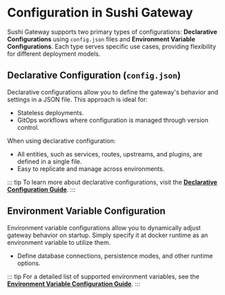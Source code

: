 # Configuration in Sushi Gateway

Sushi Gateway supports two primary types of configurations: **Declarative Configurations** using `config.json` files and **Environment Variable Configurations**. Each type serves specific use cases, providing flexibility for different deployment models.

## Declarative Configuration (`config.json`)

Declarative configurations allow you to define the gateway's behavior and settings in a JSON file. This approach is ideal for:

- Stateless deployments.
- GitOps workflows where configuration is managed through version control.

When using declarative configuration:

- All entities, such as services, routes, upstreams, and plugins, are defined in a single file.
- Easy to replicate and manage across environments.

::: tip
To learn more about declarative configurations, visit the **[Declarative Configuration Guide](./files.md)**.
:::

## Environment Variable Configuration

Environment variable configurations allow you to dynamically adjust gateway behavior on startup. Simply specify it at docker runtime as an environment variable to utilize them.

- Define database connections, persistence modes, and other runtime options.

::: tip
For a detailed list of supported environment variables, see the **[Environment Variable Configuration Guide](../configuration/environment.md)**.
:::
